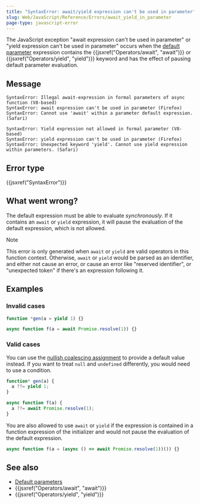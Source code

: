 ```yaml
---
title: "SyntaxError: await/yield expression can't be used in parameter"
slug: Web/JavaScript/Reference/Errors/await_yield_in_parameter
page-type: javascript-error
---
```




The JavaScript exception "await expression can't be used in parameter" or "yield expression can't be used in parameter" occurs when the [default parameter](/Web/JavaScript/Reference/Functions/Default_parameters) expression contains the {{jsxref("Operators/await", "await")}} or {{jsxref("Operators/yield", "yield")}} keyword and has the effect of pausing default parameter evaluation.

## Message

```plain
SyntaxError: Illegal await-expression in formal parameters of async function (V8-based)
SyntaxError: await expression can't be used in parameter (Firefox)
SyntaxError: Cannot use 'await' within a parameter default expression. (Safari)

SyntaxError: Yield expression not allowed in formal parameter (V8-based)
SyntaxError: yield expression can't be used in parameter (Firefox)
SyntaxError: Unexpected keyword 'yield'. Cannot use yield expression within parameters. (Safari)
```

## Error type

{{jsxref("SyntaxError")}}

## What went wrong?

The default expression must be able to evaluate _synchronously_. If it contains an `await` or `yield` expression, it will pause the evaluation of the default expression, which is not allowed.

> [!NOTE]
> This error is only generated when `await` or `yield` are valid operators in this function context. Otherwise, `await` or `yield` would be parsed as an identifier, and either not cause an error, or cause an error like "reserved identifier", or "unexpected token" if there's an expression following it.

## Examples

### Invalid cases

```js example-bad
function *gen(a = yield 1) {}

async function f(a = await Promise.resolve(1)) {}
```

### Valid cases

You can use the [nullish coalescing assignment](/Web/JavaScript/Reference/Operators/Nullish_coalescing_assignment) to provide a default value instead. If you want to treat `null` and `undefined` differently, you would need to use a condition.

```js example-good
function* gen(a) {
  a ??= yield 1;
}

async function f(a) {
  a ??= await Promise.resolve(1);
}
```

You are also allowed to use `await` or `yield` if the expression is contained in a function expression of the initializer and would not pause the evaluation of the default expression.

```js example-good
async function f(a = (async () => await Promise.resolve(1))()) {}
```

## See also

- [Default parameters](/Web/JavaScript/Reference/Functions/Default_parameters)
- {{jsxref("Operators/await", "await")}}
- {{jsxref("Operators/yield", "yield")}}
